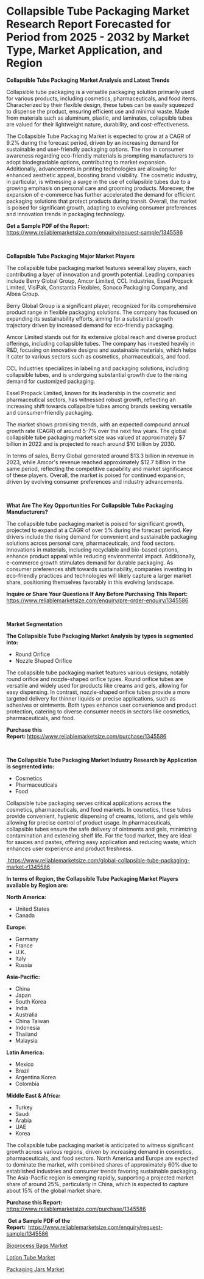 <p><h1>Collapsible Tube Packaging Market Research Report Forecasted for Period from 2025 -  2032 by Market Type, Market Application, and Region</h1></p><p><strong>Collapsible Tube Packaging Market Analysis and Latest Trends</strong></p>
<p><p>Collapsible tube packaging is a versatile packaging solution primarily used for various products, including cosmetics, pharmaceuticals, and food items. Characterized by their flexible design, these tubes can be easily squeezed to dispense the product, ensuring efficient use and minimal waste. Made from materials such as aluminum, plastic, and laminates, collapsible tubes are valued for their lightweight nature, durability, and cost-effectiveness.</p><p>The Collapsible Tube Packaging Market is expected to grow at a CAGR of 9.2% during the forecast period, driven by an increasing demand for sustainable and user-friendly packaging options. The rise in consumer awareness regarding eco-friendly materials is prompting manufacturers to adopt biodegradable options, contributing to market expansion. Additionally, advancements in printing technologies are allowing for enhanced aesthetic appeal, boosting brand visibility. The cosmetic industry, in particular, is witnessing a surge in the use of collapsible tubes due to a growing emphasis on personal care and grooming products. Moreover, the expansion of e-commerce has further accelerated the demand for efficient packaging solutions that protect products during transit. Overall, the market is poised for significant growth, adapting to evolving consumer preferences and innovation trends in packaging technology.</p></p>
<p><strong>Get a Sample PDF of the Report:&nbsp;</strong> <a href="https://www.reliablemarketsize.com/enquiry/request-sample/1345586?utm_campaign=2008&utm_medium=2&utm_source=Github&utm_content=ia&utm_term=08032025&utm_id=collapsible-tube-packaging">https://www.reliablemarketsize.com/enquiry/request-sample/1345586</a></p>
<p>&nbsp;</p>
<p><strong>Collapsible Tube Packaging Major Market Players</strong></p>
<p><p>The collapsible tube packaging market features several key players, each contributing a layer of innovation and growth potential. Leading companies include Berry Global Group, Amcor Limited, CCL Industries, Essel Propack Limited, VisiPak, Constantia Flexibles, Sonoco Packaging Company, and Albea Group. </p><p>Berry Global Group is a significant player, recognized for its comprehensive product range in flexible packaging solutions. The company has focused on expanding its sustainability efforts, aiming for a substantial growth trajectory driven by increased demand for eco-friendly packaging. </p><p>Amcor Limited stands out for its extensive global reach and diverse product offerings, including collapsible tubes. The company has invested heavily in R&D, focusing on innovative designs and sustainable materials, which helps it cater to various sectors such as cosmetics, pharmaceuticals, and food. </p><p>CCL Industries specializes in labeling and packaging solutions, including collapsible tubes, and is undergoing substantial growth due to the rising demand for customized packaging. </p><p>Essel Propack Limited, known for its leadership in the cosmetic and pharmaceutical sectors, has witnessed robust growth, reflecting an increasing shift towards collapsible tubes among brands seeking versatile and consumer-friendly packaging. </p><p>The market shows promising trends, with an expected compound annual growth rate (CAGR) of around 5-7% over the next few years. The global collapsible tube packaging market size was valued at approximately $7 billion in 2022 and is projected to reach around $10 billion by 2030. </p><p>In terms of sales, Berry Global generated around $13.3 billion in revenue in 2023, while Amcor's revenue reached approximately $12.7 billion in the same period, reflecting the competitive capability and market significance of these players. Overall, the market is poised for continued expansion, driven by evolving consumer preferences and industry advancements.</p></p>
<p>&nbsp;</p>
<p><strong>What Are The Key Opportunities For Collapsible Tube Packaging Manufacturers?</strong></p>
<p><p>The collapsible tube packaging market is poised for significant growth, projected to expand at a CAGR of over 5% during the forecast period. Key drivers include the rising demand for convenient and sustainable packaging solutions across personal care, pharmaceuticals, and food sectors. Innovations in materials, including recyclable and bio-based options, enhance product appeal while reducing environmental impact. Additionally, e-commerce growth stimulates demand for durable packaging. As consumer preferences shift towards sustainability, companies investing in eco-friendly practices and technologies will likely capture a larger market share, positioning themselves favorably in this evolving landscape.</p></p>
<p><strong>Inquire or Share Your Questions If Any Before Purchasing This Report:</strong> <a href="https://www.reliablemarketsize.com/enquiry/pre-order-enquiry/1345586?utm_campaign=2008&utm_medium=2&utm_source=Github&utm_content=ia&utm_term=08032025&utm_id=collapsible-tube-packaging">https://www.reliablemarketsize.com/enquiry/pre-order-enquiry/1345586</a></p>
<p>&nbsp;</p>
<p><strong>Market Segmentation</strong></p>
<p><strong>The Collapsible Tube Packaging Market Analysis by types is segmented into:</strong></p>
<p><ul><li>Round Orifice</li><li>Nozzle Shaped Orifice</li></ul></p>
<p><p>The collapsible tube packaging market features various designs, notably round orifice and nozzle-shaped orifice types. Round orifice tubes are versatile and widely used for products like creams and gels, allowing for easy dispensing. In contrast, nozzle-shaped orifice tubes provide a more targeted delivery for thinner liquids or precise applications, such as adhesives or ointments. Both types enhance user convenience and product protection, catering to diverse consumer needs in sectors like cosmetics, pharmaceuticals, and food.</p></p>
<p><strong>Purchase this Report:&nbsp;</strong><a href="https://www.reliablemarketsize.com/purchase/1345586?utm_campaign=2008&utm_medium=2&utm_source=Github&utm_content=ia&utm_term=08032025&utm_id=collapsible-tube-packaging">https://www.reliablemarketsize.com/purchase/1345586</a></p>
<p>&nbsp;</p>
<p><strong>The Collapsible Tube Packaging Market Industry Research by Application is segmented into:</strong></p>
<p><ul><li>Cosmetics</li><li>Pharmaceuticals</li><li>Food</li></ul></p>
<p><p>Collapsible tube packaging serves critical applications across the cosmetics, pharmaceuticals, and food markets. In cosmetics, these tubes provide convenient, hygienic dispensing of creams, lotions, and gels while allowing for precise control of product usage. In pharmaceuticals, collapsible tubes ensure the safe delivery of ointments and gels, minimizing contamination and extending shelf life. For the food market, they are ideal for sauces and pastes, offering easy application and reducing waste, which enhances user experience and product freshness.</p></p>
<p><a href="https://www.reliablemarketsize.com/global-collapsible-tube-packaging-market-r1345586?utm_campaign=2008&utm_medium=2&utm_source=Github&utm_content=ia&utm_term=08032025&utm_id=collapsible-tube-packaging">&nbsp;https://www.reliablemarketsize.com/global-collapsible-tube-packaging-market-r1345586</a></p>
<p><strong>In terms of Region, the Collapsible Tube Packaging Market Players available by Region are:</strong></p>
<p>
    <p> <strong> North America: </strong>
        <ul>
            <li>United States</li>
            <li>Canada</li>
        </ul>
        </p> 
    <p> <strong> Europe: </strong>
        <ul>
            <li>Germany</li>
            <li>France</li>
            <li>U.K.</li>
            <li>Italy</li>
            <li>Russia</li>
        </ul>
        </p> 
    <p> <strong> Asia-Pacific: </strong>
        <ul>
            <li>China</li>
            <li>Japan</li>
            <li>South Korea</li>
            <li>India</li>
            <li>Australia</li>
            <li>China Taiwan</li>
            <li>Indonesia</li>
            <li>Thailand</li>
            <li>Malaysia</li>
        </ul>
        </p> 
    <p> <strong> Latin America: </strong>
        <ul>
            <li>Mexico</li>
            <li>Brazil</li>
            <li>Argentina Korea</li>
            <li>Colombia</li>
        </ul>
        </p> 
    <p> <strong> Middle East & Africa: </strong>
        <ul>
            <li>Turkey</li>
            <li>Saudi</li>
            <li>Arabia</li>
            <li>UAE</li>
            <li>Korea</li>
        </ul>
    </p>
    </p>
<p><p>The collapsible tube packaging market is anticipated to witness significant growth across various regions, driven by increasing demand in cosmetics, pharmaceuticals, and food sectors. North America and Europe are expected to dominate the market, with combined shares of approximately 60% due to established industries and consumer trends favoring sustainable packaging. The Asia-Pacific region is emerging rapidly, supporting a projected market share of around 25%, particularly in China, which is expected to capture about 15% of the global market share.</p></p>
<p><strong>Purchase this Report: </strong><a href="https://www.reliablemarketsize.com/purchase/1345586?utm_campaign=2008&utm_medium=2&utm_source=Github&utm_content=ia&utm_term=08032025&utm_id=collapsible-tube-packaging">https://www.reliablemarketsize.com/purchase/1345586</a></p>
<p>&nbsp;<strong>Get a Sample PDF of the Report:&nbsp;&nbsp;</strong><a href="https://www.reliablemarketsize.com/enquiry/request-sample/1345586?utm_campaign=2008&utm_medium=2&utm_source=Github&utm_content=ia&utm_term=08032025&utm_id=collapsible-tube-packaging">https://www.reliablemarketsize.com/enquiry/request-sample/1345586</a></p>
<p><strong></strong></p>
<p><p><a href="https://github.com/PeterParrish5/Market-Research-Report-List-7/blob/main/bioprocess-bags-market.md?utm_campaign=2008&utm_medium=2&utm_source=Github&utm_content=ia&utm_term=08032025&utm_id=collapsible-tube-packaging">Bioprocess Bags Market</a></p><p><a href="https://github.com/ftnlewins/Market-Research-Report-List-1/blob/main/lotion-tube-market.md?utm_campaign=2008&utm_medium=2&utm_source=Github&utm_content=ia&utm_term=08032025&utm_id=collapsible-tube-packaging">Lotion Tube Market</a></p><p><a href="https://github.com/hiwatchucuy/Market-Research-Report-List-1/blob/main/packaging-jars-market.md?utm_campaign=2008&utm_medium=2&utm_source=Github&utm_content=ia&utm_term=08032025&utm_id=collapsible-tube-packaging">Packaging Jars Market</a></p></p>